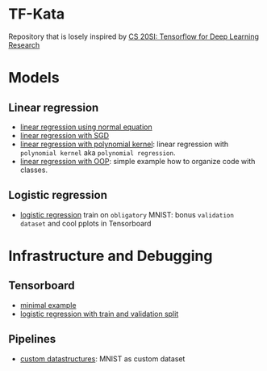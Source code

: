 # TF-Kata
Repository that is losely inspired by [CS 20SI: Tensorflow for Deep Learning Research](http://web.stanford.edu/class/cs20si/)

# Models
## Linear regression
* [linear regression using normal equation](./linear-regression-normal-equation.py)
* [linear regression with SGD](./linear-regression.py)
* [linear regression with polynomial kernel](./polynomial-regression.py): linear regression with `polynomial kernel` aka `polynomial regression`.
* [linear regression with OOP](./linear-regression-fancy.py): simple example how to organize code with classes. 

## Logistic regression
* [logistic regression](./logistic-regression.py) train on `obligatory` MNIST: bonus `validation dataset` and cool pplots in Tensorboard

# Infrastructure and Debugging
## Tensorboard
* [minimal example](./minimal-tensorboard.py)
* [logistic regression with train and validation split](./logistic-regression.py)

## Pipelines
* [custom datastructures](./pipelines/pipeline-simple.py): MNIST as custom dataset
